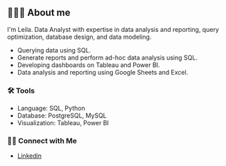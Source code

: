 ## 🙋🏻‍♀️ About me

 I'm Leila. Data Analyst with expertise in data analysis and reporting, query optimization, database design, and data modeling. 

- Querying data using SQL.
- Generate reports and perform ad-hoc data analysis using SQL.
- Developing dashboards on Tableau and Power BI.
- Data analysis and reporting using Google Sheets and Excel.

### 🛠️ Tools

- Language: SQL, Python
- Database: PostgreSQL, MySQL
- Visualization: Tableau, Power BI

### 👋🏻 Connect with Me

- [Linkedin](https://www.linkedin.com/in/leila-gharoni-926a0063/)
